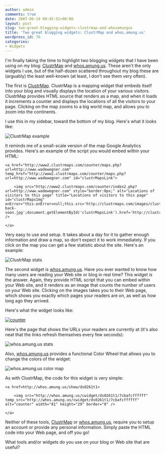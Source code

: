 ```yaml
---
author: admin
comments: true
date: 2007-06-19 00:45:51+00:00
layout: post
slug: two-great-blogging-widgets-clustrmap-and-whosamungus
title: 'Two great blogging widgets: ClustrMap and whos.amung.us'
wordpress_id: 70
categories:
- Widgets
---
```


I'm finally taking the time to highlight two blogging widgets that I have been using on my blog: [ClustrMap](http://www2.clustrmaps.com/) and [whos.amung.us](http://whos.amung.us/). These aren't the only widgets I use, but of the half-dozen scattered throughout my blog these are (arguably) the least well-known (at least, I don't see them very often).

The first is [ClustrMap](http://www2.clustrmaps.com/). ClustrMap is a mapping widget that embeds itself into your blog and visually displays the location of your various visitors. ClustrMap provides HTML source that renders as a map, and when it loads it increments a counter and displays the locations of all the visitors to your page. Clicking on the map zooms to a big world map, and allows you to zoom into the continents.

I use this in my sidebar, toward the bottom of my blog. Here's what it looks like:

![ClustrMap example](http://images.wadewegner.com/wordpress/content/binary/cluster.gif)

It reminds me of a small-scale version of the map Google Analytics provides. Here's an example of the script you would embed within your HTML:

	<a href="http://www2.clustrmaps.com/counter/maps.php?url=http://www.wadewegner.com" temp_href="http://www2.clustrmaps.com/counter/maps.php?url=http://www.wadewegner.com" id="clustrMapsLink">
	    
		<img src="http://www2.clustrmaps.com/counter/index2.php?url=http://www.wadewegner.com" style="border:0px;" alt="Locations of visitors to this page" title="Locations of visitors to this page" id="clustrMapsImg" onError="this.onError=null;this.src='http://clustrmaps.com/images/clustrmaps-back-soon.jpg';document.getElementById('clustrMapsLink').href='http://clustrmaps.com'" />

	</a>

Very easy to use and setup. It takes about a day for it to gather enough information and draw a map, so don't expect it to work immediately. If you click on the map you can get a few statistic about the site. Here's an example:

![ClustrMap stats](http://images.wadewegner.com/wordpress/content/binary/stats.gif)

The second widget is [whos.amung.us](http://whos.amung.us/). Have you ever wanted to know how many users are reading your Web site or blog in real time? This widget is the answer. Again, they provide HTML script that you can embed within your Web site, and it renders as an image that counts the number of users on your Web site. Clicking on the images takes you to their Web page, which shows you exactly which pages your readers are on, as well as how long ago they arrived.

Here's what the widget looks like:

[![counter](http://whos.amung.us/cwidget/ds0261t1/7cbafcffffff)](http://whos.amung.us/show/ds0261t1)

Here's the page that shows the URLs your readers are currently at (it's also neat that the links refresh themselves every few seconds):

![whos.amung.us stats](http://images.wadewegner.com/wordpress/content/binary/links.gif)

Also, [whos.amung.us](http://whos.amung.us/) provides a functional Color Wheel that allows you to change the colors of the widget:

![whos.amung.us color map](http://images.wadewegner.com/wordpress/content/binary/wheel.gif)

As with ClustrMap, the code for this widget is very simple:
    
	<a href=http://whos.amung.us/show/ds0261t1>
	    
		<img src="http://whos.amung.us/cwidget/ds0261t1/7cbafcffffff" temp_src="http://whos.amung.us/cwidget/ds0261t1/7cbafcffffff" alt="counter" width="81" height="29" border="0" />
	    
	</a>

Neither of these tools, [ClustrMap](http://www2.clustrmaps.com/) or [whos.amung.us](http://whos.amung.us/), require you to setup an account or provide any personal information. Simply paste the HTML code into your Web page, and off you go!

What tools and/or widgets do you use on your blog or Web site that are useful?